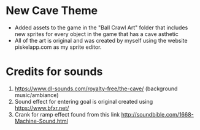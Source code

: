 # New Cave Theme
* Added assets to the game in the "Ball Crawl Art" folder that includes new sprites for every object in the game that has a cave asthetic
* All of the art is original and was created by myself using the website piskelapp.com as my sprite editor.

# Credits for sounds
1. https://www.dl-sounds.com/royalty-free/the-cave/ (background music/ambiance)
1. Sound effect for entering goal is original created using https://www.bfxr.net/
1. Crank for ramp effect found from this link http://soundbible.com/1668-Machine-Sound.html

